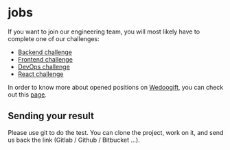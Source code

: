 # jobs
If you want to join our engineering team, you will most likely have to complete one of our challenges:

* [Backend challenge](https://gitlab.com/wedoogift-jobs/challenge/-/tree/master/backend)
* [Frontend challenge](https://gitlab.com/wedoogift-jobs/challenge/-/tree/master/frontend)
* [DevOps challenge](https://gitlab.com/wedoogift-jobs/challenge/-/tree/master/devops)
* [React challenge](https://gitlab.com/wedoogift-jobs/challenge/-/tree/master/react)

In order to know more about opened positions on [Wedoogift](https://www.wedoogift.com/), you can check out this [page](https://jobs.wedoogift.com).

## Sending your result
Please use git to do the test. You can clone the project, work on it, and send us back the link (Gitlab / Github / Bitbucket ...).

